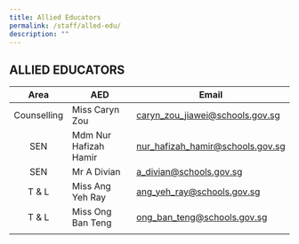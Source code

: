 ```yaml
---
title: Allied Educators
permalink: /staff/alled-edu/
description: ""
---
```

## ALLIED EDUCATORS

| Area  | AED  | Email  |
|:-:|---|---|
| Counselling  | Miss Caryn Zou  | [caryn\_zou\_jiawei@schools.gov.sg](mailto:caryn_zou_jiawei@schools.gov.sg)  |
| SEN  | Mdm Nur Hafizah Hamir  | [nur\_hafizah\_hamir@schools.gov.sg](mailto:nur_hafizah_hamir@schools.gov.sg)  |
| SEN  | Mr A Divian  | [a\_divian@schools.gov.sg](mailto:a_divian@schools.gov.sg)  |
| T & L  | Miss Ang Yeh Ray  | [ang\_yeh\_ray@schools.gov.sg](mailto:ang_yeh_ray@schools.gov.sg)  |
| T & L  | Miss Ong Ban Teng  | [ong\_ban\_teng@schools.gov.sg](mailto:ong_ban_teng@schools.gov.sg)  |
|   |   |   |
